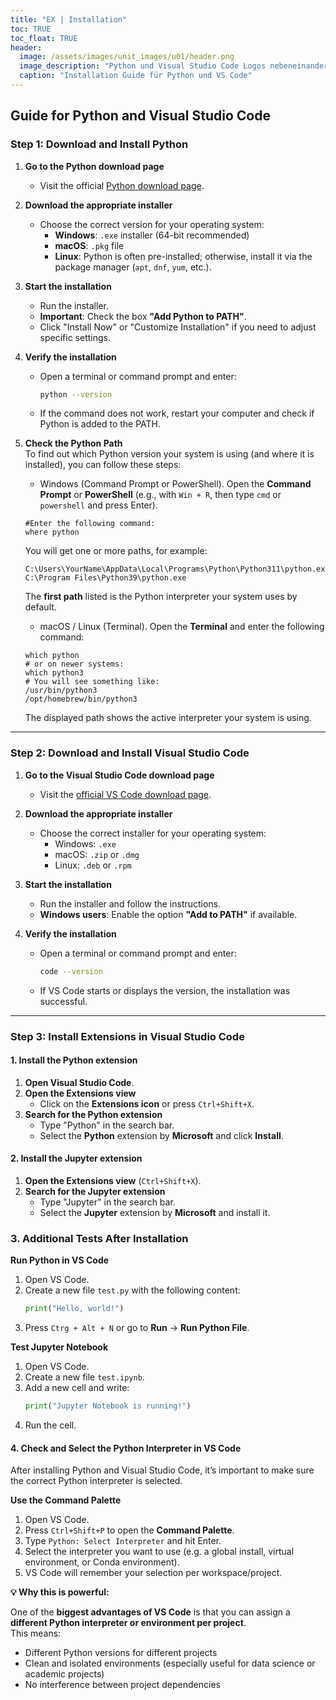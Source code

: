 ```yaml
---
title: "EX | Installation"
toc: TRUE
toc_float: TRUE
header:
  image: /assets/images/unit_images/u01/header.png
  image_description: "Python und Visual Studio Code Logos nebeneinander"
  caption: "Installation Guide für Python und VS Code"
---
```


<!--more-->

## Guide for Python and Visual Studio Code

### **Step 1: Download and Install Python**

1. **Go to the Python download page**  
   - Visit the official [Python download page](https://www.python.org/downloads/).

2. **Download the appropriate installer**  
   - Choose the correct version for your operating system:
     - **Windows**: `.exe` installer (64-bit recommended)  
     - **macOS**: `.pkg` file  
     - **Linux**: Python is often pre-installed; otherwise, install it via the package manager (`apt`, `dnf`, `yum`, etc.).

3. **Start the installation**  
   - Run the installer.
   - **Important**: Check the box **"Add Python to PATH"**.
   - Click "Install Now" or "Customize Installation" if you need to adjust specific settings.

4. **Verify the installation**  
   - Open a terminal or command prompt and enter:
     ```sh
     python --version
     ```
   - If the command does not work, restart your computer and check if Python is added to the PATH.
   
5. **Check the Python Path**  
To find out which Python version your system is using (and where it is installed), you can follow these steps:

   - Windows (Command Prompt or PowerShell).
     Open the **Command Prompt** or **PowerShell** (e.g., with `Win + R`, then type `cmd` or `powershell` and press Enter).
   ```
   #Enter the following command:
   where python
   ```
   You will get one or more paths, for example:
   ```
   C:\Users\YourName\AppData\Local\Programs\Python\Python311\python.exe
   C:\Program Files\Python39\python.exe
   ```
   The **first path** listed is the Python interpreter your system uses by default.
   
   - macOS / Linux (Terminal).
    Open the **Terminal** and enter the following command:
   ```
   which python
   # or on newer systems:
   which python3
   # You will see something like:
   /usr/bin/python3
   /opt/homebrew/bin/python3
   ```
   The displayed path shows the active interpreter your system is using.

---

### **Step 2: Download and Install Visual Studio Code**

1. **Go to the Visual Studio Code download page**  
   - Visit the [official VS Code download page](https://code.visualstudio.com/Download).

2. **Download the appropriate installer**  
   - Choose the correct installer for your operating system:
     - Windows: `.exe`
     - macOS: `.zip` or `.dmg`
     - Linux: `.deb` or `.rpm`

3. **Start the installation**  
   - Run the installer and follow the instructions.
   - **Windows users**: Enable the option **"Add to PATH"** if available.

4. **Verify the installation**  
   - Open a terminal or command prompt and enter:
     ```sh
     code --version
     ```
   - If VS Code starts or displays the version, the installation was successful.

---

### **Step 3: Install Extensions in Visual Studio Code**

#### **1. Install the Python extension**

1. **Open Visual Studio Code**.
2. **Open the Extensions view**  
   - Click on the **Extensions icon** or press `Ctrl+Shift+X`.
3. **Search for the Python extension**  
   - Type "Python" in the search bar.
   - Select the **Python** extension by **Microsoft** and click **Install**.

#### **2. Install the Jupyter extension**

1. **Open the Extensions view** (`Ctrl+Shift+X`).
2. **Search for the Jupyter extension**  
   - Type "Jupyter" in the search bar.
   - Select the **Jupyter** extension by **Microsoft** and install it.

### **3. Additional Tests After Installation**
**Run Python in VS Code**

1. Open VS Code.
2. Create a new file `test.py` with the following content:
   ```python
   print("Hello, world!")
   ```
3. Press `Ctrg + Alt + N` or go to **Run** → **Run Python File**.

**Test Jupyter Notebook**

1. Open VS Code.
2. Create a new file `test.ipynb`.
3. Add a new cell and write:
   ```python
   print("Jupyter Notebook is running!")
   ```
4. Run the cell.


#### **4. Check and Select the Python Interpreter in VS Code**

After installing Python and Visual Studio Code, it’s important to make sure the correct Python interpreter is selected.

**Use the Command Palette**

1. Open VS Code.
2. Press `Ctrl+Shift+P` to open the **Command Palette**.
3. Type `Python: Select Interpreter` and hit Enter.
4. Select the interpreter you want to use (e.g. a global install, virtual environment, or Conda environment).
5. VS Code will remember your selection per workspace/project.


**💡 Why this is powerful:**

One of the **biggest advantages of VS Code** is that you can assign a **different Python interpreter or environment per project**.  
This means:
- Different Python versions for different projects
- Clean and isolated environments (especially useful for data science or academic projects)
- No interference between project dependencies


